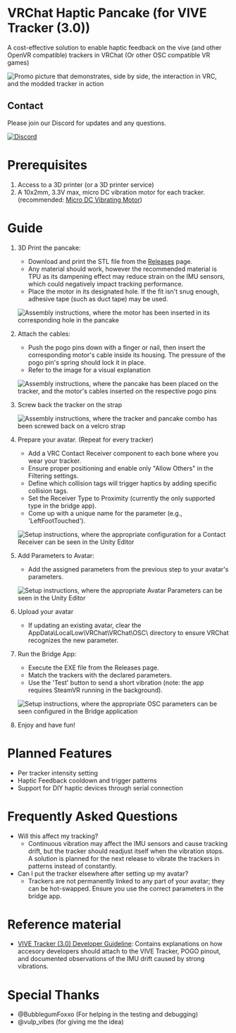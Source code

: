 # VRChat Haptic Pancake (for VIVE Tracker (3.0))
A cost-effective solution to enable haptic feedback on the vive (and other OpenVR compatible) trackers in VRChat (Or other OSC compatible VR games)

![Promo picture that demonstrates, side by side, the interaction in VRC, and the modded tracker in action](Images/promo.png)

## Contact

Please join our Discord for updates and any questions.

[![Discord](https://img.shields.io/badge/Discord-7289DA?style=for-the-badge&logo=discord&logoColor=white)](https://discord.gg/gd4dsbdX)

# Prerequisites

1. Access to a 3D printer (or a 3D printer service)
2. A 10x2mm, 3.3V max, micro DC vibration motor for each tracker. (recommended: [Micro DC Vibrating Motor](https://www.aliexpress.com/item/1005004653448729.html "Link to Aliexpres"))

# Guide

1. 3D Print the pancake:
   * Download and print the STL file from the [Releases](https://github.com/Z4urce/VRC-Haptic-Pancake/releases) page.
   * Any material should work, however the recommended material is TPU as its dampening effect may reduce strain on the IMU sensors, which could negatively impact tracking performance.
   * Place the motor in its designated hole. If the fit isn't snug enough, adhesive tape (such as duct tape) may be used.

   ![Assembly instructions, where the motor has been inserted in its corresponding hole in the pancake](Images/pancake.png)

2. Attach the cables:
   * Push the pogo pins down with a finger or nail, then insert the corresponding motor's cable inside its housing. The pressure of the pogo pin's spring should lock it in place.
   * Refer to the image for a visual explanation

   ![Assembly instructions, where the pancake has been placed on the tracker, and the motor's cables inserted on the respective pogo pins](Images/cable.png)

3. Screw back the tracker on the strap

   ![Assembly instructions, where the tracker and pancake combo has been screwed back on a velcro strap](Images/sandwitch.png)

4. Prepare your avatar. (Repeat for every tracker)
   * Add a VRC Contact Receiver component to each bone where you wear your tracker.
   * Ensure proper positioning and enable only "Allow Others" in the Filtering settings.
   * Define which collision tags will trigger haptics by adding specific collision tags.
   * Set the Receiver Type to Proximity (currently the only supported type in the bridge app).
   * Come up with a unique name for the parameter (e.g., 'LeftFootTouched').

   ![Setup instructions, where the appropriate configuration for a Contact Receiver can be seen in the Unity Editor](Images/unity.png)

5. Add Parameters to Avatar:
   * Add the assigned parameters from the previous step to your avatar's parameters.

   ![Setup instructions, where the appropriate Avatar Parameters can be seen in the Unity Editor](Images/params.png)

6. Upload your avatar
   * If updating an existing avatar, clear the AppData\LocalLow\VRChat\VRChat\OSC\ directory to ensure VRChat recognizes the new parameter.

7. Run the Bridge App:
   * Execute the EXE file from the Releases page.
   * Match the trackers with the declared parameters.
   * Use the 'Test' button to send a short vibration (note: the app requires SteamVR running in the background).
     
   ![Setup instructions, where the appropriate OSC parameters can be seen configured in the Bridge application](Images/bridgeapp.png)

8. Enjoy and have fun!

# Planned Features
   * Per tracker intensity setting
   * Haptic Feedback cooldown and trigger patterns
   * Support for DIY haptic devices through serial connection

# Frequently Asked Questions
   * Will this affect my tracking?
      * Continuous vibration may affect the IMU sensors and cause tracking drift, but the tracker should readjust itself when the vibration stops. A solution is planned for the next release to vibrate the trackers in patterns instead of constantly.
   * Can I put the tracker elsewhere after setting up my avatar?
      * Trackers are not permanently linked to any part of your avatar; they can be hot-swapped. Ensure you use the correct parameters in the bridge app.

# Reference material
   * [VIVE Tracker (3.0) Developer Guideline](https://dl.vive.com/Tracker/Guideline/HTC%20Vive%20Tracker%20(3.0)%20Developer%20Guidelines_v1.0_01182021.pdf): Contains explanations on how accesory developers should attach to the VIVE Tracker, POGO pinout, and documented observations of the IMU drift caused by strong vibrations. 

# Special Thanks
- @BubblegumFoxxo (For helping in the testing and debugging)
- @vulp_vibes (for giving me the idea)
